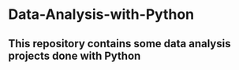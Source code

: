 # Data-Analysis-with-Python
## **This repository contains some data analysis projects done with Python**
